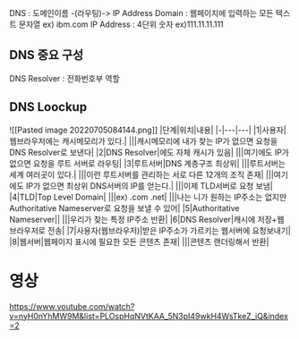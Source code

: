 DNS : 도메인이름 -(라우팅)-> IP Address
Domain : 웹페이지에 입력하는 모든 텍스트 문자열 ex) ibm.com
IP Address : 4단위 숫자 ex)111.11.11.111

## DNS 중요 구성
DNS Resolver : 전화번호부 역할

## DNS Loockup
![[Pasted image 20220705084144.png]]
|단계|위치|내용|
|-|---|---|
|1|사용자|웹브라우저에는 캐시메모리가 있다.|
|||캐시메모리에 내가 찾는 IP가 없으면 요청을 DNS Resolver로 보낸다|
|2|DNS Resolver|에도 자체 캐시가 있음|
|||여기에도 IP가 없으면 요청을 루트 서버로 라우팅|
|3|루트서버|DNS 계층구조 최상위|
|||루트서버는 세계 여러곳이 있다.|
|||이런 루트서버를 관리하는 서로 다른 12개의 조직 존재|
|||여기에도 IP가 없으면 최상위 DNS서버의 IP를 얻는다.|
|||이제 TLD서버로 요청 보냄|
|4|TLD|Top Level Domain|
|||ex) .com .net|
|||나는 니가 원하는 IP주소는 없지만 Authoritative Nameserver로 요청을 보낼 수 있어|
|5|Authoritative Nameserver||
|||우리가 찾는 특정 IP주소 반환|
|6|DNS Resolver|캐시에 저장+웹브라우저로 전송|
|7|사용자(웹브라우저)|받은 IP주소가 가르키는 웹서버에 요청보내기|
|8|웹서버|웹페이지 표시에 필요한 모든 콘텐츠 존재|
|||콘텐츠 랜더링해서 반환|

# 영상
https://www.youtube.com/watch?v=nyH0nYhMW9M&list=PLOspHqNVtKAA_5N3pI49wkH4WsTkeZ_iQ&index=2
